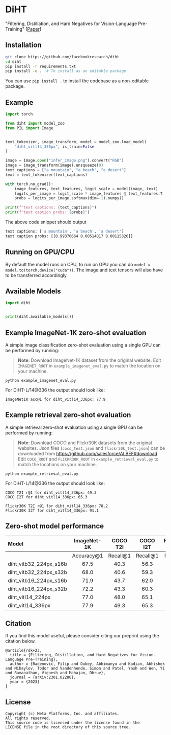 # DiHT
"Filtering, Distillation, and Hard Negatives for Vision-Language Pre-Training" [[Paper](https://arxiv.org/abs/2301.02280)]

## Installation

```bash
git clone https://github.com/facebookresearch/diht
cd diht
pip install -r requirements.txt
pip install -e .  # To install as an editable package
```

You can use `pip install .` to install the codebase as a non-editable package.

## Example

```python
import torch

from diht import model_zoo
from PIL import Image


text_tokenizer, image_transform, model = model_zoo.load_model(
    "diht_vitl14_336px", is_train=False
)

image = Image.open("infer_image.png").convert("RGB")
image = image_transform(image).unsqueeze(0)
text_captions = ["a mountain", "a beach", "a desert"]
text = text_tokenizer(text_captions)

with torch.no_grad():
    image_features, text_features, logit_scale = model(image, text)
    logits_per_image = logit_scale * image_features @ text_features.T
    probs = logits_per_image.softmax(dim=-1).numpy()

print(f"text captions: {text_captions}")
print(f"text caption probs: {probs}")
```

The above code snippet should output
```bash
text captions: ['a mountain', 'a beach', 'a desert']
text caption probs: [[0.99370664 0.00514017 0.00115326]]
```

## Running on GPU/CPU

By default the model runs on CPU, to run on GPU you can do `model = model.to(torch.device("cuda"))`. The image and text tensors will also have to be transferred accordingly.

## Available Models

```python
import diht


print(diht.available_models())
```

## Example ImageNet-1K zero-shot evaluation

A simple image classification zero-shot evaluation using a single GPU can be performed by running:
> **Note**: Download ImageNet-1K dataset from the original website. Edit `IMAGENET_ROOT` in `example_imagenet_eval.py` to match the location on your machine.
```
python example_imagenet_eval.py
```
For DiHT-L/14@336 the output should look like:
```
ImageNet1K acc@1 for diht_vitl14_336px: 77.9
```

## Example retrieval zero-shot evaluation

A simple retrieval zero-shot evaluation using a single GPU can be performed by running:
> **Note**: Download COCO and Flickr30K datasets from the original websites. Json files (`coco_test.json` and `flickr30k_test.json`) can be downloaded from https://github.com/salesforce/ALBEF#download. Edit `COCO_ROOT` and `FLICKR30K_ROOT` in `example_retrieval_eval.py` to match the locations on your machine.
```
python example_retrieval_eval.py
```
For DiHT-L/14@336 the output should look like:
```
COCO T2I r@1 for diht_vitl14_336px: 49.3
COCO I2T for diht_vitl14_336px: 65.3

Flickr30K T2I r@1 for diht_vitl14_336px: 78.2
Flickr30K I2T for diht_vitl14_336px: 91.1
```

## Zero-shot model performance

| Model | ImageNet-1K | COCO T2I | COCO I2T | Flickr30K T2I | Flickr30K I2T |
| :---  |    :----:   |  :----:  |  :----:  |     :----:    |     :----:    |
|       |  Accuracy@1 | Recall@1 | Recall@1 |    Recall@1   |    Recall@1   |
| diht_vitb32_224px_s16b | 67.5 | 40.3 | 56.3 | 67.9 | 83.8 |
| diht_vitb32_224px_s32b | 68.0 | 40.6 | 59.3 | 68.6 | 84.4 |
| diht_vitb16_224px_s16b | 71.9 | 43.7 | 62.0 | 73.2 | 89.5 |
| diht_vitb16_224px_s32b | 72.2 | 43.3 | 60.3 | 72.9 | 89.8 |
| diht_vitl14_224px      | 77.0 | 48.0 | 65.1 | 76.7 | 92.0 |
| diht_vitl14_336px      | 77.9 | 49.3 | 65.3 | 78.2 | 91.1 |


## Citation
If you find this model useful, please consider citing our preprint using the citation below.
```
@article{rdk+23,
  title = {Filtering, Distillation, and Hard Negatives for Vision-Language Pre-Training},
  author = {Radenovic, Filip and Dubey, Abhimanyu and Kadian, Abhishek and Mihaylov, Todor and Vandenhende, Simon and Patel, Yash and Wen, Yi and Ramanathan, Vignesh and Mahajan, Dhruv},
  journal = {arXiv:2301.02280},
  year = {2023}
}
```

## License
```
Copyright (c) Meta Platforms, Inc. and affiliates.
All rights reserved.
This source code is licensed under the license found in the
LICENSE file in the root directory of this source tree.
```
